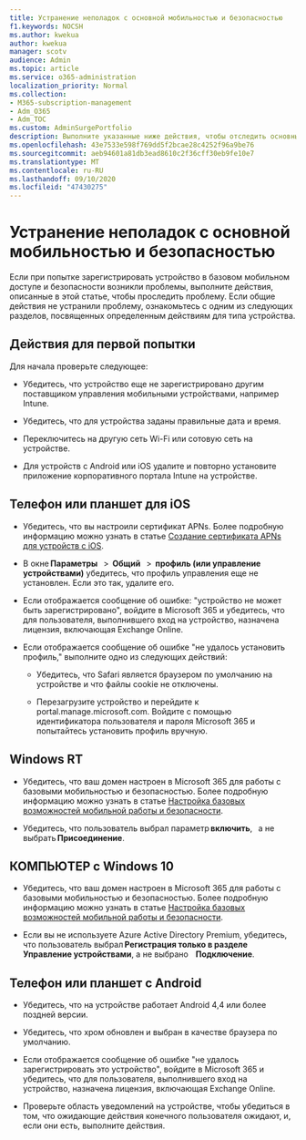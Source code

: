```yaml
---
title: Устранение неполадок с основной мобильностью и безопасностью
f1.keywords: NOCSH
ms.author: kwekua
author: kwekua
manager: scotv
audience: Admin
ms.topic: article
ms.service: o365-administration
localization_priority: Normal
ms.collection:
- M365-subscription-management
- Adm_O365
- Adm_TOC
ms.custom: AdminSurgePortfolio
description: Выполните указанные ниже действия, чтобы отследить основные проблемы с мобильностью и безопасностью
ms.openlocfilehash: 43e7533e598f769dd5f2bcae28c4252f96a9be76
ms.sourcegitcommit: aeb94601a81db3ead8610c2f36cff30eb9fe10e7
ms.translationtype: MT
ms.contentlocale: ru-RU
ms.lasthandoff: 09/10/2020
ms.locfileid: "47430275"
---
```

# <a name="troubleshoot-basic-mobility-and-security"></a>Устранение неполадок с основной мобильностью и безопасностью

Если при попытке зарегистрировать устройство в базовом мобильном доступе и безопасности возникли проблемы, выполните действия, описанные в этой статье, чтобы проследить проблему. Если общие действия не устранили проблему, ознакомьтесь с одним из следующих разделов, посвященных определенным действиям для типа устройства.

## <a name="steps-to-try-first"></a>Действия для первой попытки

Для начала проверьте следующее:

- Убедитесь, что устройство еще не зарегистрировано другим поставщиком управления мобильными устройствами, например Intune.
    
- Убедитесь, что для устройства заданы правильные дата и время.
    
- Переключитесь на другую сеть Wi-Fi или сотовую сеть на устройстве.
    
- Для устройств с Android или iOS удалите и повторно установите приложение корпоративного портала Intune на устройстве. 

## <a name="ios-phone-or-tablet"></a>Телефон или планшет для iOS

- Убедитесь, что вы настроили сертификат APNs. Более подробную информацию можно узнать в статье [Создание сертификата APNs для устройств с iOS](create-an-apns-certificate-for-ios-devices.md).
    
- В окне **Параметры**   >  **Общий**   >  **профиль (или управление устройствами)** убедитесь, что профиль управления еще не установлен. Если это так, удалите его.
    
- Если отображается сообщение об ошибке: "устройство не может быть зарегистрировано", войдите в Microsoft 365 и убедитесь, что для пользователя, выполнившего вход на устройство, назначена лицензия, включающая Exchange Online.
    
- Если отображается сообщение об ошибке "не удалось установить профиль," выполните одно из следующих действий:
    
    - Убедитесь, что Safari является браузером по умолчанию на устройстве и что файлы cookie не отключены.
    
    - Перезагрузите устройство и перейдите к portal.manage.microsoft.com. Войдите с помощью идентификатора пользователя и пароля Microsoft 365 и попытайтесь установить профиль вручную.    

## <a name="windows-rt"></a>Windows RT

- Убедитесь, что ваш домен настроен в Microsoft 365 для работы с базовыми мобильностью и безопасностью. Более подробную информацию можно узнать в статье [Настройка базовых возможностей мобильной работы и безопасности](set-up.md).
    
- Убедитесь, что пользователь выбрал параметр **включить**,   а не выбрать **Присоединение**.    

## <a name="windows-10-pc"></a>КОМПЬЮТЕР с Windows 10

- Убедитесь, что ваш домен настроен в Microsoft 365 для работы с базовыми мобильностью и безопасностью. Более подробную информацию можно узнать в статье [Настройка базовых возможностей мобильной работы и безопасности](set-up.md).
    
- Если вы не используете Azure Active Directory Premium, убедитесь, что пользователь выбрал **Регистрация только в разделе Управление устройствами**, а не выбрано    **Подключение**.

## <a name="android-phone-or-tablet"></a>Телефон или планшет с Android

- Убедитесь, что на устройстве работает Android 4,4 или более поздней версии.
    
- Убедитесь, что хром обновлен и выбран в качестве браузера по умолчанию.
    
- Если отображается сообщение об ошибке "не удалось зарегистрировать это устройство", войдите в Microsoft 365 и убедитесь, что для пользователя, выполнившего вход на устройство, назначена лицензия, включающая Exchange Online.
    
- Проверьте область уведомлений на устройстве, чтобы убедиться в том, что ожидающие действия конечного пользователя ожидают, и, если они есть, выполните действия.